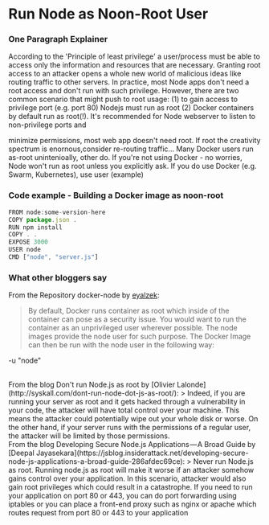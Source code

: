 # Run Node as Noon-Root User

### One Paragraph Explainer
According to the 'Principle of least privilege' a user/process must be able to access only the information and resources that are necessary. Granting root access to an attacker opens a whole new world of malicious ideas like routing traffic to other servers. In practice, most Node apps don't need a root access and don't run with such privilege. However, there are two common scenario that might push to root usage: (1) to gain access to privilege port (e.g. port 80) Nodejs must run as root (2) Docker containers by default run as root(!). It's recommended for Node webserver to listen to non-privilege ports and

minimize permissions, most web app doesn't need root. If root the creativity spectrum is enornous,consider re-routing traffic... Many Docker users run as-root unintenioally, other do. If you're not using Docker - no worries, Node won't run as root unless you explicitly ask. If you do use Docker (e.g. Swarm, Kubernetes), use user (example)


### Code example - Building a Docker image as noon-root
```javascript
FROM node:some-version-here
COPY package.json .
RUN npm install
COPY . .
EXPOSE 3000
USER node
CMD ["node", "server.js"]
```

### What other bloggers say
From the Repository docker-node by [eyalzek](https://github.com/nodejs/docker-node/blob/master/docs/BestPractices.md#non-root-user):
> By default, Docker runs container as root which inside of the container can pose as a security issue. You would want to run the container as an unprivileged user wherever possible. The node images provide the node user for such purpose. The Docker Image can then be run with the node user in the following way:

-u "node"

<br/>
From the blog Don't run Node.js as root by [Olivier Lalonde](http://syskall.com/dont-run-node-dot-js-as-root/):
> Indeed, if you are running your server as root and it gets hacked through a vulnerability in your code, the attacker will have total control over your machine. This means the attacker could potentially wipe out your whole disk or worse. On the other hand, if your server runs with the permissions of a regular user, the attacker will be limited by those permissions.

<br/>
From the blog Developing Secure Node.js Applications — A Broad Guide by [Deepal Jayasekara](https://jsblog.insiderattack.net/developing-secure-node-js-applications-a-broad-guide-286afdec69ce):
> Never run Node.js as root. Running node.js as root will make it worse if an attacker somehow gains control over your application. In this scenario, attacker would also gain root privileges which could result in a catastrophe. If you need to run your application on port 80 or 443, you can do port forwarding using iptables or you can place a front-end proxy such as nginx or apache which routes request from port 80 or 443 to your application

